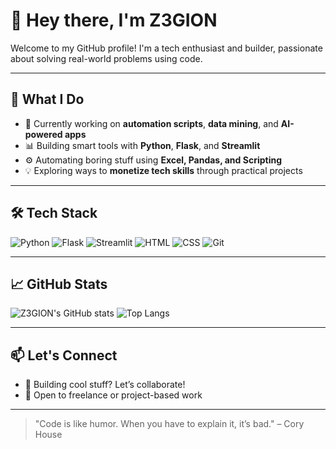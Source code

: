 # 👋 Hey there, I'm Z3GION

Welcome to my GitHub profile! I'm a tech enthusiast and builder, passionate about solving real-world problems using code.

---

## 🚀 What I Do

- 🔧 Currently working on **automation scripts**, **data mining**, and **AI-powered apps**
- 📊 Building smart tools with **Python**, **Flask**, and **Streamlit**
- ⚙️ Automating boring stuff using **Excel, Pandas, and Scripting**
- 💡 Exploring ways to **monetize tech skills** through practical projects

---

## 🛠️ Tech Stack

![Python](https://img.shields.io/badge/-Python-3776AB?style=for-the-badge&logo=python&logoColor=white)
![Flask](https://img.shields.io/badge/-Flask-000000?style=for-the-badge&logo=flask)
![Streamlit](https://img.shields.io/badge/-Streamlit-FF4B4B?style=for-the-badge&logo=streamlit&logoColor=white)
![HTML](https://img.shields.io/badge/-HTML5-E34F26?style=for-the-badge&logo=html5&logoColor=white)
![CSS](https://img.shields.io/badge/-CSS3-1572B6?style=for-the-badge&logo=css3)
![Git](https://img.shields.io/badge/-Git-F05032?style=for-the-badge&logo=git&logoColor=white)

---

## 📈 GitHub Stats

![Z3GION's GitHub stats](https://github-readme-stats.vercel.app/api?username=Z3GION&show_icons=true&theme=radical)
![Top Langs](https://github-readme-stats.vercel.app/api/top-langs/?username=Z3GION&layout=compact&theme=radical)

---

## 📫 Let's Connect

- 🧠 Building cool stuff? Let’s collaborate!
- 💼 Open to freelance or project-based work

---

> "Code is like humor. When you have to explain it, it’s bad." – Cory House

